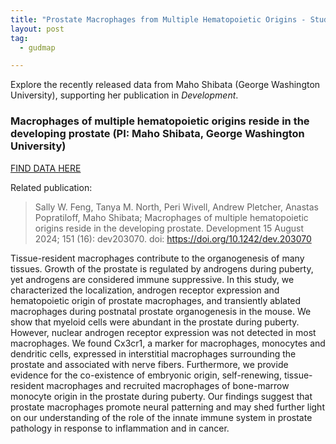```yaml
---
title: "Prostate Macrophages from Multiple Hematopoietic Origins - Study by Maho Shibata Now Available (GUDMAP)"
layout: post
tag:
  - gudmap

---
```


Explore the recently released data from Maho Shibata (George Washington University), supporting her publication in *Development*.

### Macrophages of multiple hematopoietic origins reside in the developing prostate (PI: Maho Shibata, George Washington University)

[FIND DATA HERE](https://doi.org/10.25548/17-J4RE)

Related publication:
>Sally W. Feng, Tanya M. North, Peri Wivell, Andrew Pletcher, Anastas Popratiloff, Maho Shibata; Macrophages of multiple hematopoietic origins reside in the developing prostate. Development 15 August 2024; 151 (16): dev203070. doi: https://doi.org/10.1242/dev.203070

Tissue-resident macrophages contribute to the organogenesis of many tissues. Growth of the prostate is regulated by androgens during puberty, yet androgens are considered immune suppressive. In this study, we characterized the localization, androgen receptor expression and hematopoietic origin of prostate macrophages, and transiently ablated macrophages during postnatal prostate organogenesis in the mouse. We show that myeloid cells were abundant in the prostate during puberty. However, nuclear androgen receptor expression was not detected in most macrophages. We found Cx3cr1, a marker for macrophages, monocytes and dendritic cells, expressed in interstitial macrophages surrounding the prostate and associated with nerve fibers. Furthermore, we provide evidence for the co-existence of embryonic origin, self-renewing, tissue-resident macrophages and recruited macrophages of bone-marrow monocyte origin in the prostate during puberty. Our findings suggest that prostate macrophages promote neural patterning and may shed further light on our understanding of the role of the innate immune system in prostate pathology in response to inflammation and in cancer.
